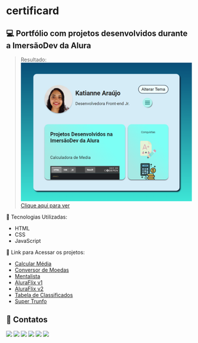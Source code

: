 # certificard

## 💻 Portfólio com projetos desenvolvidos durante a ImersãoDev da Alura
>Resultado:
![img](https://github.com/katianne23/certificard/blob/main/katianne23.github.io_certificard_.png)
[Clique aqui para ver](https://katianne23.github.io/certificard/)


🔗 Tecnologias Utilizadas:
- HTML
- CSS
- JavaScript 

🔗 Link para Acessar os projetos:
- [Calcular Média](https://codepen.io/katianne23/pen/ZEoYgWE)
- [Conversor de Moedas](https://codepen.io/pen?template=vYjOQPy)
- [Mentalista](https://codepen.io/katianne23/pen/gOzajMp)
- [AluraFlix v1](https://codepen.io/katianne23/pen/gOzPoJe)
- [AluraFlix v2](https://codepen.io/katianne23/pen/eYrZgEG)
- [Tabela de Classificados](https://codepen.io/katianne23/pen/mdLEgqJ)
- [Super Trunfo](https://codepen.io/katianne23/pen/WNJGVXG)


## 📱 Contatos
<a href="https://instagram.com/katianne.araujo" target="_blank"><img src="https://img.shields.io/badge/-Instagram-%23E4405F?style=for-the-badge&logo=instagram&logoColor=white" target="_blank"></a>
 	<a href="https://t.me/Katiannearaujo" target="_blank"><img src="https://img.shields.io/badge/Telegram-2CA5E0?style=for-the-badge&logo=telegram&logoColor=white"></a>
 <a href="https://discord.gg/jSpXMenR" target="_blank"><img src="https://img.shields.io/badge/Discord-7289DA?style=for-the-badge&logo=discord&logoColor=white" target="_blank"></a> 
  <a href = "mailto:katianne40@gmail.com"><img src="https://img.shields.io/badge/-Gmail-%23333?style=for-the-badge&logo=gmail&logoColor=white" target="_blank"></a>
  <a href="https://www.linkedin.com/in/katianne-ara%C3%BAjo-dos-santos-a7ab44204/" target="_blank"><img src="https://img.shields.io/badge/-LinkedIn-%230077B5?style=for-the-badge&logo=linkedin&logoColor=white" target="_blank"></a> 
     <a href = "https://codepen.io/katianne23"><img src="https://img.shields.io/badge/-CodePen-%23333?style=for-the-badge&logo=CodePen&logoColor=white" target="_blank"></a>
